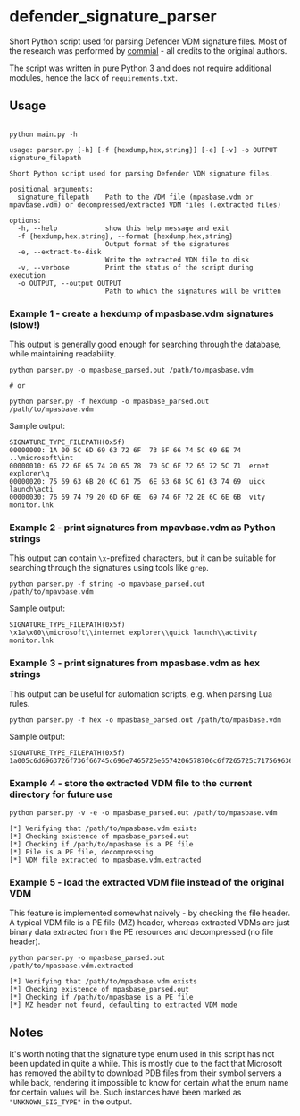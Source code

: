 # defender_signature_parser
Short Python script used for parsing Defender VDM signature files. Most of the research was performed by [commial](https://github.com/commial/experiments/tree/master/windows-defender/VDM) - all credits to the original authors.

The script was written in pure Python 3 and does not require additional modules, hence the lack of `requirements.txt`.

## Usage

```

python main.py -h

usage: parser.py [-h] [-f {hexdump,hex,string}] [-e] [-v] -o OUTPUT signature_filepath

Short Python script used for parsing Defender VDM signature files.

positional arguments:
  signature_filepath    Path to the VDM file (mpasbase.vdm or mpavbase.vdm) or decompressed/extracted VDM files (.extracted files)

options:
  -h, --help            show this help message and exit
  -f {hexdump,hex,string}, --format {hexdump,hex,string}
                        Output format of the signatures
  -e, --extract-to-disk
                        Write the extracted VDM file to disk
  -v, --verbose         Print the status of the script during execution
  -o OUTPUT, --output OUTPUT
                        Path to which the signatures will be written

```

### Example 1 - create a hexdump of mpasbase.vdm signatures (slow!)

This output is generally good enough for searching through the database, while maintaining readability.

```
python parser.py -o mpasbase_parsed.out /path/to/mpasbase.vdm

# or

python parser.py -f hexdump -o mpasbase_parsed.out /path/to/mpasbase.vdm
```

Sample output:

```
SIGNATURE_TYPE_FILEPATH(0x5f)
00000000: 1A 00 5C 6D 69 63 72 6F  73 6F 66 74 5C 69 6E 74  ..\microsoft\int
00000010: 65 72 6E 65 74 20 65 78  70 6C 6F 72 65 72 5C 71  ernet explorer\q
00000020: 75 69 63 6B 20 6C 61 75  6E 63 68 5C 61 63 74 69  uick launch\acti
00000030: 76 69 74 79 20 6D 6F 6E  69 74 6F 72 2E 6C 6E 6B  vity monitor.lnk
```

### Example 2 - print signatures from mpavbase.vdm as Python strings

This output can contain `\x`-prefixed characters, but it can be suitable for searching through the signatures using tools like `grep`.

```
python parser.py -f string -o mpavbase_parsed.out /path/to/mpavbase.vdm
```

Sample output:

```
SIGNATURE_TYPE_FILEPATH(0x5f)
\x1a\x00\\microsoft\\internet explorer\\quick launch\\activity monitor.lnk
```

### Example 3 - print signatures from mpasbase.vdm as hex strings

This output can be useful for automation scripts, e.g. when parsing Lua rules.

```
python parser.py -f hex -o mpasbase_parsed.out /path/to/mpasbase.vdm
```

Sample output:

```
SIGNATURE_TYPE_FILEPATH(0x5f)
1a005c6d6963726f736f66745c696e7465726e6574206578706c6f7265725c717569636b206c61756e63685c6163746976697479206d6f6e69746f722e6c6e6b
```

### Example 4 - store the extracted VDM file to the current directory for future use

```
python parser.py -v -e -o mpasbase_parsed.out /path/to/mpasbase.vdm

[*] Verifying that /path/to/mpasbase.vdm exists
[*] Checking existence of mpasbase_parsed.out
[*] Checking if /path/to/mpasbase is a PE file
[*] File is a PE file, decompressing
[*] VDM file extracted to mpasbase.vdm.extracted
```

### Example 5 - load the extracted VDM file instead of the original VDM

This feature is implemented somewhat naively - by checking the file header. A typical VDM file is a PE file (MZ) header, whereas extracted VDMs are just binary data extracted from the PE resources and decompressed (no file header).

```
python parser.py -o mpasbase_parsed.out /path/to/mpasbase.vdm.extracted

[*] Verifying that /path/to/mpasbase.vdm exists
[*] Checking existence of mpasbase_parsed.out
[*] Checking if /path/to/mpasbase is a PE file
[*] MZ header not found, defaulting to extracted VDM mode
```

## Notes

It's worth noting that the signature type enum used in this script has not been updated in quite a while. This is mostly due to the fact that Microsoft has removed the ability to download PDB files from their symbol servers a while back, rendering it impossible to know for certain what the enum name for certain values will be. Such instances have been marked as `"UNKNOWN_SIG_TYPE"` in the output.


